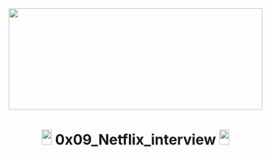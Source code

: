 <div align="center"><img src="https://user-images.githubusercontent.com/66263776/98416555-43fa9b80-204d-11eb-800a-df8e19b62655.jpg" width="500" height= "200"> </div>

# <div align="center"><img src="https://user-images.githubusercontent.com/66263776/98705433-b6b88f00-234b-11eb-97b7-cb193f7424f4.png" width="20" height= "30"> 0x09_Netflix_interview <img src="https://user-images.githubusercontent.com/66263776/98705433-b6b88f00-234b-11eb-97b7-cb193f7424f4.png" width="20" height= "30"></div>